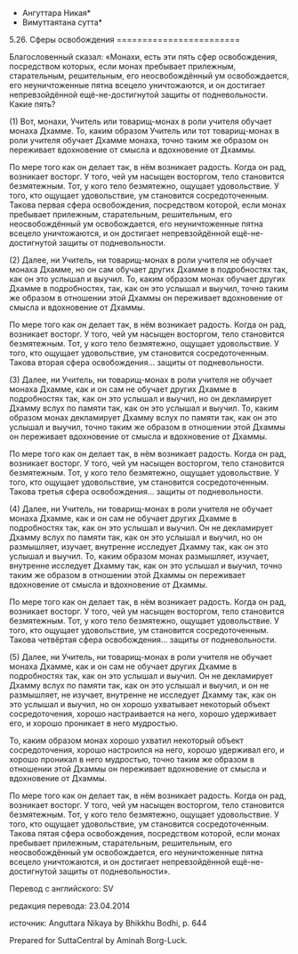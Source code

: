 * Ангуттара Никая*
* Вимуттаятана сутта*

5\.26\. Сферы освобождения
\=\=\=\=\=\=\=\=\=\=\=\=\=\=\=\=\=\=\=\=\=\=\=\=

Благословенный сказал: «Монахи, есть эти пять сфер освобождения, посредством которых, если монах пребывает прилежным, старательным, решительным, его неосвобождённый ум освобождается, его неуничтоженные пятна всецело уничтожаются, и он достигает непревзойдённой ещё\-не\-достигнутой защиты от подневольности\. Какие пять?

\(1\) Вот, монахи, Учитель или товарищ\-монах в роли учителя обучает монаха Дхамме\. То, каким образом Учитель или тот товарищ\-монах в роли учителя обучает Дхамме монаха, точно таким же образом он переживает вдохновение от смысла и вдохновение от Дхаммы\.

По мере того как он делает так, в нём возникает радость\. Когда он рад, возникает восторг\. У того, чей ум насыщен восторгом, тело становится безмятежным\. Тот, у кого тело безмятежно, ощущает удовольствие\. У того, кто ощущает удовольствие, ум становится сосредоточенным\. Такова первая сфера освобождения, посредством которой, если монах пребывает прилежным, старательным, решительным, его неосвобождённый ум освобождается, его неуничтоженные пятна всецело уничтожаются, и он достигает непревзойдённой ещё\-не\-достигнутой защиты от подневольности\.

\(2\) Далее, ни Учитель, ни товарищ\-монах в роли учителя не обучает монаха Дхамме, но он сам обучает других Дхамме в подробностях так, как он это услышал и выучил\. То, каким образом монах обучает других Дхамме в подробностях, так, как он это услышал и выучил, точно таким же образом в отношении этой Дхаммы он переживает вдохновение от смысла и вдохновение от Дхаммы\.

По мере того как он делает так, в нём возникает радость\. Когда он рад, возникает восторг\. У того, чей ум насыщен восторгом, тело становится безмятежным\. Тот, у кого тело безмятежно, ощущает удовольствие\. У того, кто ощущает удовольствие, ум становится сосредоточенным\. Такова вторая сфера освобождения… защиты от подневольности\.

\(3\) Далее, ни Учитель, ни товарищ\-монах в роли учителя не обучает монаха Дхамме, как и он сам не обучает других Дхамме в подробностях так, как он это услышал и выучил, но он декламирует Дхамму вслух по памяти так, как он это услышал и выучил\. То, каким образом монах декламирует Дхамму вслух по памяти так, как он это услышал и выучил, точно таким же образом в отношении этой Дхаммы он переживает вдохновение от смысла и вдохновение от Дхаммы\.

По мере того как он делает так, в нём возникает радость\. Когда он рад, возникает восторг\. У того, чей ум насыщен восторгом, тело становится безмятежным\. Тот, у кого тело безмятежно, ощущает удовольствие\. У того, кто ощущает удовольствие, ум становится сосредоточенным\. Такова третья сфера освобождения… защиты от подневольности\.

\(4\) Далее, ни Учитель, ни товарищ\-монах в роли учителя не обучает монаха Дхамме, как и он сам не обучает других Дхамме в подробностях так, как он это услышал и выучил\. Он не декламирует Дхамму вслух по памяти так, как он это услышал и выучил, но он размышляет, изучает, внутренне исследует Дхамму так, как он это услышал и выучил\. То, каким образом монах размышляет, изучает, внутренне исследует Дхамму так, как он это услышал и выучил, точно таким же образом в отношении этой Дхаммы он переживает вдохновение от смысла и вдохновение от Дхаммы\.

По мере того как он делает так, в нём возникает радость\. Когда он рад, возникает восторг\. У того, чей ум насыщен восторгом, тело становится безмятежным\. Тот, у кого тело безмятежно, ощущает удовольствие\. У того, кто ощущает удовольствие, ум становится сосредоточенным\. Такова четвёртая сфера освобождения… защиты от подневольности\.

\(5\) Далее, ни Учитель, ни товарищ\-монах в роли учителя не обучает монаха Дхамме, как и он сам не обучает других Дхамме в подробностях так, как он это услышал и выучил\. Он не декламирует Дхамму вслух по памяти так, как он это услышал и выучил, и он не размышляет, не изучает, внутренне не исследует Дхамму так, как он это услышал и выучил, но он хорошо ухватывает некоторый объект сосредоточения, хорошо настраивается на него, хорошо удерживает его, и хорошо проникает в него мудростью\.

То, каким образом монах хорошо ухватил некоторый объект сосредоточения, хорошо настроился на него, хорошо удерживал его, и хорошо проникал в него мудростью, точно таким же образом в отношении этой Дхаммы он переживает вдохновение от смысла и вдохновение от Дхаммы\.

По мере того как он делает так, в нём возникает радость\. Когда он рад, возникает восторг\. У того, чей ум насыщен восторгом, тело становится безмятежным\. Тот, у кого тело безмятежно, ощущает удовольствие\. У того, кто ощущает удовольствие, ум становится сосредоточенным\. Такова пятая сфера освобождения, посредством которой, если монах пребывает прилежным, старательным, решительным, его неосвобождённый ум освобождается, его неуничтоженные пятна всецело уничтожаются, и он достигает непревзойдённой ещё\-не\-достигнутой защиты от подневольности»\.

Перевод с английского: SV

редакция перевода: 23\.04\.2014

источник: Anguttara Nikaya by Bhikkhu Bodhi, p\. 644

Prepared for SuttaCentral by Aminah Borg\-Luck\.